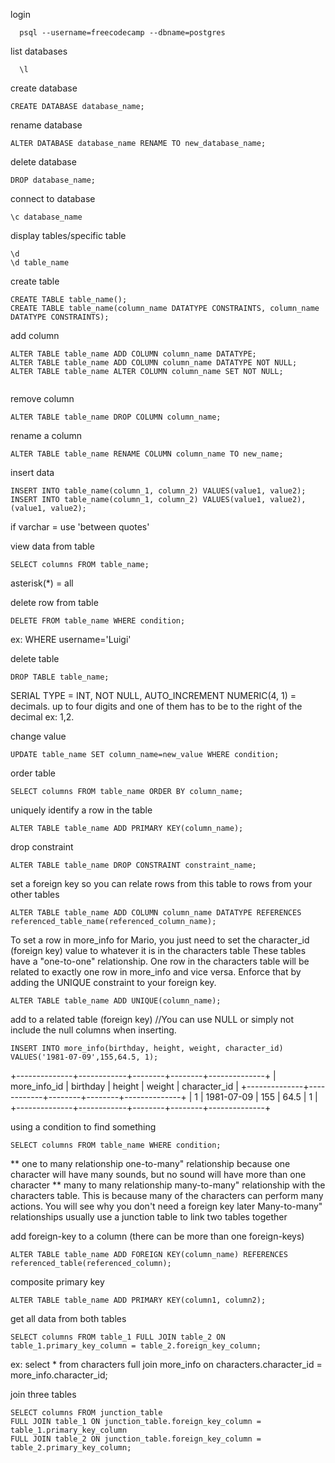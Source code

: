 login
```
  psql --username=freecodecamp --dbname=postgres
```
list databases
```
  \l
```
create database
```
CREATE DATABASE database_name;
```
rename database
```
ALTER DATABASE database_name RENAME TO new_database_name;
```
delete database
```
DROP database_name;
```
connect to database
```
\c database_name
```
display tables/specific table
```
\d
\d table_name
```
create table
```
CREATE TABLE table_name();
CREATE TABLE table_name(column_name DATATYPE CONSTRAINTS, column_name DATATYPE CONSTRAINTS);

```
add column
```
ALTER TABLE table_name ADD COLUMN column_name DATATYPE;
ALTER TABLE table_name ADD COLUMN column_name DATATYPE NOT NULL;
ALTER TABLE table_name ALTER COLUMN column_name SET NOT NULL;


```
remove column
```
ALTER TABLE table_name DROP COLUMN column_name;
```
rename a column
```
ALTER TABLE table_name RENAME COLUMN column_name TO new_name;
```
insert data
```
INSERT INTO table_name(column_1, column_2) VALUES(value1, value2);
INSERT INTO table_name(column_1, column_2) VALUES(value1, value2), (value1, value2);

```
if varchar = use 'between quotes'

view data from table 
```
SELECT columns FROM table_name;
```
asterisk(*) = all
  
delete row from table
```
DELETE FROM table_name WHERE condition;
```
ex: WHERE username='Luigi'

delete table
```
DROP TABLE table_name;
```
SERIAL TYPE = INT, NOT NULL, AUTO_INCREMENT
NUMERIC(4, 1) = decimals. up to four digits and one of them has to be to the right of the decimal ex: 1,2.

change value
```
UPDATE table_name SET column_name=new_value WHERE condition;
```
order table
```
SELECT columns FROM table_name ORDER BY column_name;
```
uniquely identify a row in the table
```
ALTER TABLE table_name ADD PRIMARY KEY(column_name);
```
drop constraint
```
ALTER TABLE table_name DROP CONSTRAINT constraint_name;
```
set a foreign key so you can relate rows from this table to rows from your other tables
```
ALTER TABLE table_name ADD COLUMN column_name DATATYPE REFERENCES referenced_table_name(referenced_column_name);
```
To set a row in more_info for Mario, you just need to set the character_id (foreign key) value to whatever it is in the characters table
These tables have a "one-to-one" relationship. One row in the characters table will be related to exactly one row in more_info and vice versa. Enforce that by adding the UNIQUE constraint to your foreign key.
```
ALTER TABLE table_name ADD UNIQUE(column_name);
```
add to a related table (foreign key)
//You can use NULL or simply not include the null columns when inserting.
```
INSERT INTO more_info(birthday, height, weight, character_id) VALUES('1981-07-09',155,64.5, 1);
```
+--------------+------------+--------+--------+--------------+
| more_info_id |  birthday  | height | weight | character_id |
+--------------+------------+--------+--------+--------------+
|            1 | 1981-07-09 |    155 |   64.5 |            1 |
+--------------+------------+--------+--------+--------------+

using a condition to find something

```
SELECT columns FROM table_name WHERE condition;
```
** one to many relationship
one-to-many" relationship because one character will have many sounds, but no sound will have more than one character
** many to many relationship
many-to-many" relationship with the characters table. This is because many of the characters can perform many actions. You will see why you don't need a foreign key later
Many-to-many" relationships usually use a junction table to link two tables together

add foreign-key to a column (there can be more than one foreign-keys)
```
ALTER TABLE table_name ADD FOREIGN KEY(column_name) REFERENCES referenced_table(referenced_column);
```

composite primary key
```
ALTER TABLE table_name ADD PRIMARY KEY(column1, column2);
```
get all data from both tables

```
SELECT columns FROM table_1 FULL JOIN table_2 ON table_1.primary_key_column = table_2.foreign_key_column;
```
ex: select * from characters full join more_info on characters.character_id = more_info.character_id;

join three tables
```
SELECT columns FROM junction_table
FULL JOIN table_1 ON junction_table.foreign_key_column = table_1.primary_key_column
FULL JOIN table_2 ON junction_table.foreign_key_column = table_2.primary_key_column;
```
